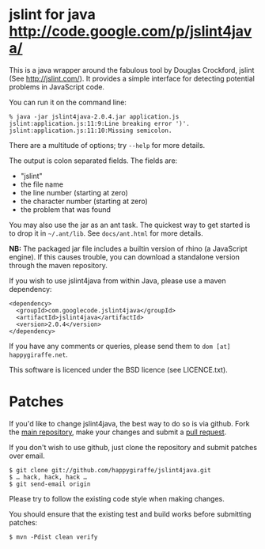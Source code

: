 jslint for java <http://code.google.com/p/jslint4java/>
=======================================================

This is a java wrapper around the fabulous tool by Douglas Crockford, jslint
(See <http://jslint.com/>). It provides a simple interface for detecting
potential problems in JavaScript code.

You can run it on the command line:

    % java -jar jslint4java-2.0.4.jar application.js
    jslint:application.js:11:9:Line breaking error ')'.
    jslint:application.js:11:10:Missing semicolon.

There are a multitude of options; try `--help` for more details.

The output is colon separated fields.  The fields are:

 * "jslint"
 * the file name
 * the line number (starting at zero)
 * the character number (starting at zero)
 * the problem that was found

You may also use the jar as an ant task.  The quickest way to get started is
to drop it in `~/.ant/lib`.  See `docs/ant.html` for more details.

**NB:** The packaged jar file includes a builtin version of rhino (a JavaScript
engine).  If this causes trouble, you can download a standalone version
through the maven repository.

If you wish to use jslint4java from within Java, please use a maven dependency:

    <dependency>
      <groupId>com.googlecode.jslint4java</groupId>
      <artifactId>jslint4java</artifactId>
      <version>2.0.4</version>
    </dependency>

If you have any comments or queries, please send them to `dom [at] happygiraffe.net`.

This software is licenced under the BSD licence (see LICENCE.txt).

Patches
=======

If you'd like to change jslint4java, the best way to do so is via github.  Fork the [main repository](https://github.com/happygiraffe/jslint4java), make your changes and submit a [pull request](http://help.github.com/pull-requests/).

If you don't wish to use github, just clone the repository and submit patches over email.

    $ git clone git://github.com/happygiraffe/jslint4java.git
    $ … hack, hack, hack …
    $ git send-email origin

Please try to follow the existing code style when making changes.

You should ensure that the existing test and build works before submitting patches:

    $ mvn -Pdist clean verify
